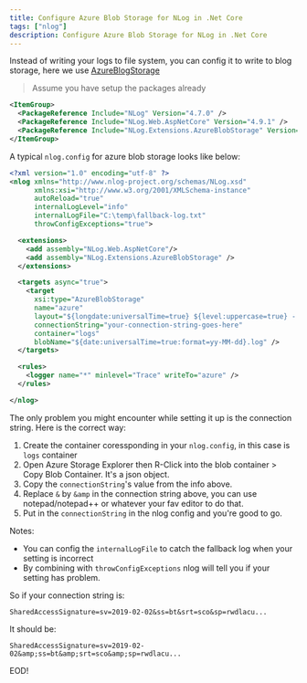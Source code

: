 ```yaml
---
title: Configure Azure Blob Storage for NLog in .Net Core
tags: ["nlog"]
description: Configure Azure Blob Storage for NLog in .Net Core
---
```


Instead of writing your logs to file system, you can config it to write to blog storage, here we use [AzureBlogStorage](https://github.com/JDetmar/NLog.Extensions.AzureStorage)

> Assume you have setup the packages already

```xml
<ItemGroup>
  <PackageReference Include="NLog" Version="4.7.0" />
  <PackageReference Include="NLog.Web.AspNetCore" Version="4.9.1" />
  <PackageReference Include="NLog.Extensions.AzureBlobStorage" Version="2.3.0" />
</ItemGroup>
```

A typical `nlog.config` for azure blob storage looks like below:

```xml
<?xml version="1.0" encoding="utf-8" ?>
<nlog xmlns="http://www.nlog-project.org/schemas/NLog.xsd"
      xmlns:xsi="http://www.w3.org/2001/XMLSchema-instance"
      autoReload="true"
      internalLogLevel="info"
      internalLogFile="C:\temp\fallback-log.txt"
      throwConfigExceptions="true">

  <extensions>
    <add assembly="NLog.Web.AspNetCore"/>
    <add assembly="NLog.Extensions.AzureBlobStorage" />
  </extensions>

  <targets async="true">
    <target
      xsi:type="AzureBlobStorage"
      name="azure"
      layout="${longdate:universalTime=true} ${level:uppercase=true} - ${logger}: ${message} ${exception:format=tostring}"
      connectionString="your-connection-string-goes-here"
      container="logs"
      blobName="${date:universalTime=true:format=yy-MM-dd}.log" />
  </targets>

  <rules>
    <logger name="*" minlevel="Trace" writeTo="azure" />
  </rules>

</nlog>
```

The only problem you might encounter while setting it up is the connection string. Here is the correct way:

1. Create the container coressponding in your `nlog.config`, in this case is `logs` container
2. Open Azure Storage Explorer then R-Click into the blob container > Copy Blob Container. It's a json object.
3. Copy the `connectionString`'s value from the info above.
4. Replace `&` by `&amp` in the connection string above, you can use notepad/notepad++ or whatever your fav editor to do that.
5. Put in the `connectionString` in the nlog config and you're good to go.

Notes:
- You can config the `internalLogFile` to catch the fallback log when your setting is incorrect
- By combining with `throwConfigExceptions` nlog will tell you if your setting has problem.

So if your connection string is:

```
SharedAccessSignature=sv=2019-02-02&ss=bt&srt=sco&sp=rwdlacu...
```

It should be:

```
SharedAccessSignature=sv=2019-02-02&amp;ss=bt&amp;srt=sco&amp;sp=rwdlacu...
```

EOD!

